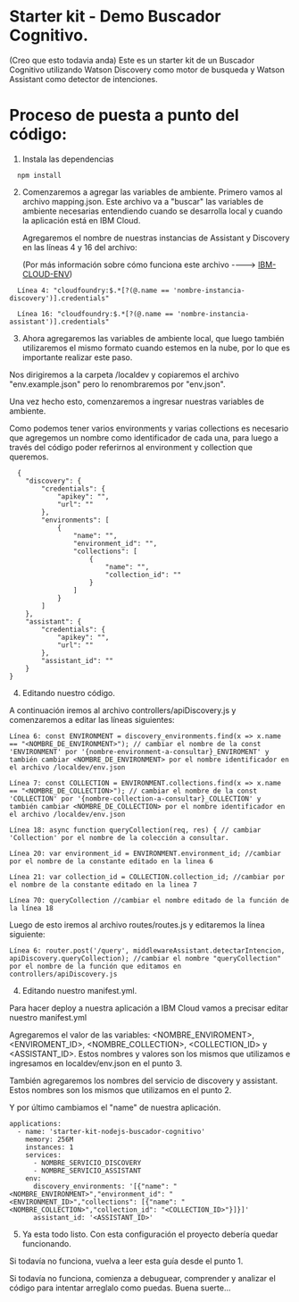 # Starter kit - Demo Buscador Cognitivo.

(Creo que esto todavia anda)
Este es un starter kit de un Buscador Cognitivo utilizando Watson Discovery como motor de busqueda y Watson Assistant como detector de intenciones.

# Proceso de puesta a punto del código:

1. Instala las dependencias

```
  npm install
```

2. Comenzaremos a agregar las variables de ambiente. 
   Primero vamos al archivo mapping.json. Este archivo va a "buscar" las variables de ambiente necesarias entendiendo cuando se desarrolla local y cuando la aplicación está en IBM Cloud.

   Agregaremos el nombre de nuestras instancias de Assistant y Discovery en las líneas 4 y 16 del archivo:

   (Por más información sobre cómo funciona este archivo ----> [IBM-CLOUD-ENV](https://github.com/ibm-developer/ibm-cloud-env))

```
  Línea 4: "cloudfoundry:$.*[?(@.name == 'nombre-instancia-discovery')].credentials"

  Línea 16: "cloudfoundry:$.*[?(@.name == 'nombre-instancia-assistant')].credentials"
```

3. Ahora agregaremos las variables de ambiente local, que luego también utilizaremos el mismo formato cuando estemos en la nube, por lo que es importante realizar este paso.

Nos dirigiremos a la carpeta /localdev y copiaremos el archivo "env.example.json" pero lo renombraremos por "env.json".

Una vez hecho esto, comenzaremos a ingresar nuestras variables de ambiente.

Como podemos tener varios environments y varias collections es necesario que agregemos un nombre como identificador de cada una, para luego a través del código poder referirnos al environment y collection que queremos.

```
  {
    "discovery": {
        "credentials": {
            "apikey": "",
            "url": ""
        },
        "environments": [
            {
                "name": "",
                "environment_id": "",
                "collections": [
                    {
                        "name": "",
                        "collection_id": ""
                    }
                ]
            }
        ]
    },
    "assistant": {
        "credentials": {
            "apikey": "",
            "url": ""
        },
        "assistant_id": ""
    }
}

```

4. Editando nuestro código.

A continuación iremos al archivo controllers/apiDiscovery.js y comenzaremos a editar las líneas siguientes:

```
Línea 6: const ENVIRONMENT = discovery_environments.find(x => x.name == "<NOMBRE_DE_ENVIRONMENT>"); // cambiar el nombre de la const 'ENVIRONMENT' por '{nombre-environment-a-consultar}_ENVIROMENT' y también cambiar <NOMBRE_DE_ENVIRONMENT> por el nombre identificador en el archivo /localdev/env.json

Línea 7: const COLLECTION = ENVIRONMENT.collections.find(x => x.name == "<NOMBRE_DE_COLLECTION>"); // cambiar el nombre de la const 'COLLECTION' por '{nombre-collection-a-consultar}_COLLECTION' y también cambiar <NOMBRE_DE_COLLECTION> por el nombre identificador en el archivo /localdev/env.json

Línea 18: async function queryCollection(req, res) { // cambiar 'Collection' por el nombre de la colección a consultar.

Línea 20: var environment_id = ENVIRONMENT.environment_id; //cambiar por el nombre de la constante editado en la linea 6

Línea 21: var collection_id = COLLECTION.collection_id; //cambiar por el nombre de la constante editado en la linea 7

Línea 70: queryCollection //cambiar el nombre editado de la función de la línea 18
```

Luego de esto iremos al archivo routes/routes.js y editaremos la línea siguiente:

```
Línea 6: router.post('/query', middlewareAssistant.detectarIntencion, apiDiscovery.queryCollection); //cambiar el nombre "queryCollection" por el nombre de la función que editamos en controllers/apiDiscovery.js
```

4. Editando nuestro manifest.yml.

Para hacer deploy a nuestra aplicación a IBM Cloud vamos a precisar editar nuestro manifest.yml

Agregaremos el valor de las variables: <NOMBRE_ENVIROMENT>, <ENVIROMENT_ID>, <NOMBRE_COLLECTION>, <COLLECTION_ID> y <ASSISTANT_ID>. Estos nombres y valores son los mismos que utilizamos e ingresamos en localdev/env.json en el punto 3.

También agregaremos los nombres del servicio de discovery y assistant. Estos nombres son los mismos que utilizamos en el punto 2.

Y por último cambiamos el "name" de nuestra aplicación.

```
applications:
  - name: 'starter-kit-nodejs-buscador-cognitivo'
    memory: 256M
    instances: 1
    services:
      - NOMBRE_SERVICIO_DISCOVERY
      - NOMBRE_SERVICIO_ASSISTANT
    env:
      discovery_environments: '[{"name": "<NOMBRE_ENVIRONMENT>","environment_id": "<ENVIRONMENT_ID>","collections": [{"name": "<NOMBRE_COLLECTION>","collection_id": "<COLLECTION_ID>"}]}]'
      assistant_id: '<ASSISTANT_ID>'
```

5. Ya esta todo listo. Con esta configuración el proyecto debería quedar funcionando. 

Si todavía no funciona, vuelva a leer esta guía desde el punto 1.

Si todavía no funciona, comienza a debuguear, comprender y analizar el código para intentar arreglalo como puedas. Buena suerte...